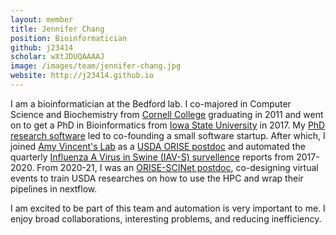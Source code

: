 ```yaml
---
layout: member
title: Jennifer Chang
position: Bioinformatician
github: j23414
scholar: wXtJDUQAAAAJ
image: /images/team/jennifer-chang.jpg
website: http://j23414.github.io
---
```


I am a bioinformatician at the Bedford lab. I co-majored in Computer Science and Biochemistry from [Cornell College](https://www.cornellcollege.edu/) graduating in 2011 and went on to get a PhD in Bioinformatics from [Iowa State University](https://www.bcb.iastate.edu/) in 2017. My [PhD research software](https://biodatamining.biomedcentral.com/articles/10.1186/s13040-016-0105-5) led to co-founding a small software startup. After which, I joined [Amy Vincent's Lab](https://www.bcb.iastate.edu/people/amy-vincent) as a [USDA ORISE postdoc](https://orise.orau.gov/usda-ars/) and automated the quarterly [Influenza A Virus in Swine (IAV-S) survellence](https://www.aphis.usda.gov/aphis/ourfocus/animalhealth/sa_animal_disease_information/sa_swine_health/ct_siv_surveillance/) reports from 2017-2020. From 2020-21, I was an [ORISE-SCINet postdoc](https://scinet.usda.gov/), co-designing virtual events to train USDA researches on how to use the HPC and wrap their pipelines in nextflow.

I am excited to be part of this team and automation is very important to me. I enjoy broad collaborations, interesting problems, and reducing inefficiency.
